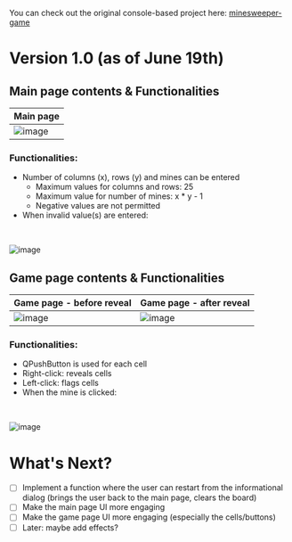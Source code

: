 You can check out the original console-based project here: [minesweeper-game](https://github.com/AshleyKimm/minesweeper-game)

# Version 1.0 (as of June 19th)

## Main page contents & Functionalities
| Main page  |
| ------------- | 
| ![image](https://github.com/user-attachments/assets/e5373dd1-f8b2-40d1-9d77-59e4a51876b3) | 


### Functionalities:
- Number of columns (x), rows (y) and mines can be entered
  - Maximum values for columns and rows: 25
  - Maximum value for number of mines: x * y - 1
  - Negative values are not permitted
- When invalid value(s) are entered:
<br>

![image](https://github.com/user-attachments/assets/f930e2ca-021b-4392-bf30-63d2b6bf296a)

## Game page contents & Functionalities
| Game page - before reveal  | Game page - after reveal |
| ------------- | ------------- |
| ![image](https://github.com/user-attachments/assets/e982ed1b-c057-4b19-b82a-dd34421ade01) | ![image](https://github.com/user-attachments/assets/e6249c8b-9da5-4a50-833e-4bd16dd0f579) |

### Functionalities:
- QPushButton is used for each cell
- Right-click: reveals cells
- Left-click: flags cells
- When the mine is clicked:
<br>

![image](https://github.com/user-attachments/assets/a9f2cce0-67f4-4b07-93bd-c80be44705eb)


# What's Next?

- [ ] Implement a function where the user can restart from the informational dialog (brings the user back to the main page, clears the board)
- [ ] Make the main page UI more engaging
- [ ] Make the game page UI more engaging (especially the cells/buttons)
- [ ] Later: maybe add effects?
